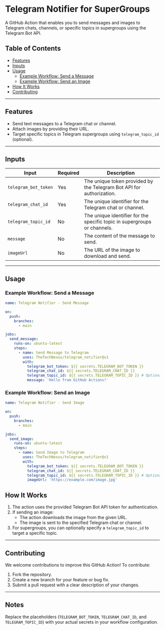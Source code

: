 # Telegram Notifier for SuperGroups

A GitHub Action that enables you to send messages and images to Telegram chats, channels, or specific topics in supergroups using the Telegram Bot API.

## Table of Contents

- [Features](#features)
- [Inputs](#inputs)
- [Usage](#usage)
    - [Example Workflow: Send a Message](#example-workflow-send-a-message)
    - [Example Workflow: Send an Image](#example-workflow-send-an-image)
- [How It Works](#how-it-works)
- [Contributing](#contributing)

---

## Features

- Send text messages to a Telegram chat or channel.
- Attach images by providing their URL.
- Target specific topics in Telegram supergroups using `telegram_topic_id` (optional).

---

## Inputs

| Input               | Required | Description                                                                 |
|---------------------|----------|-----------------------------------------------------------------------------|
| `telegram_bot_token` | Yes      | The unique token provided by the Telegram Bot API for authorization.       |
| `telegram_chat_id`   | Yes      | The unique identifier for the Telegram chat or channel.                    |
| `telegram_topic_id`  | No       | The unique identifier for the specific topic in supergroups or channels.   |
| `message`            | No       | The content of the message to send.                                        |
| `imageUrl`           | No       | The URL of the image to download and send.                                 |

---

## Usage

### Example Workflow: Send a Message

```yaml
name: Telegram Notifier - Send Message

on:
  push:
    branches:
      - main

jobs:
  send_message:
    runs-on: ubuntu-latest
    steps:
      - name: Send Message to Telegram
        uses: TheTechNexus/telegram_notifier@v1
        with:
          telegram_bot_token: ${{ secrets.TELEGRAM_BOT_TOKEN }}
          telegram_chat_id: ${{ secrets.TELEGRAM_CHAT_ID }}
          telegram_topic_id: ${{ secrets.TELEGRAM_TOPIC_ID }} # Optional
          message: 'Hello from GitHub Actions!'
```

### Example Workflow: Send an Image

```yaml
name: Telegram Notifier - Send Image

on:
  push:
    branches:
      - main

jobs:
  send_image:
    runs-on: ubuntu-latest
    steps:
      - name: Send Image to Telegram
        uses: TheTechNexus/telegram_notifier@v1
        with:
          telegram_bot_token: ${{ secrets.TELEGRAM_BOT_TOKEN }}
          telegram_chat_id: ${{ secrets.TELEGRAM_CHAT_ID }}
          telegram_topic_id: ${{ secrets.TELEGRAM_TOPIC_ID }} # Optional
          imageUrl: 'https://example.com/image.jpg'
```
## How It Works

1. The action uses the provided Telegram Bot API token for authentication.
2. If sending an image:
    - The action downloads the image from the given URL.
    - The image is sent to the specified Telegram chat or channel.
3. For supergroups, you can optionally specify a `telegram_topic_id` to target a specific topic.

---

## Contributing

We welcome contributions to improve this GitHub Action! To contribute:

1. Fork the repository.
2. Create a new branch for your feature or bug fix.
3. Submit a pull request with a clear description of your changes.

---

## Notes

Replace the placeholders (`TELEGRAM_BOT_TOKEN`, `TELEGRAM_CHAT_ID`, and `TELEGRAM_TOPIC_ID`) with your actual secrets in your workflow configuration.